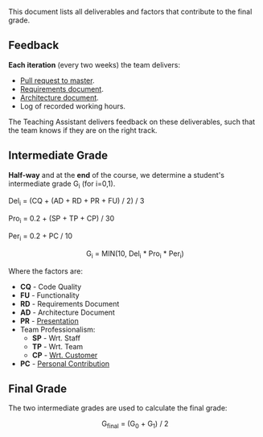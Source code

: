 This document lists all deliverables and factors that contribute to the final grade.

## Feedback
**Each iteration** (every two weeks) the team delivers:
- [Pull request to master](/Git%20Workflow.md).
- [Requirements document](/example-documents/README.md#requirements-document).
- [Architecture document](/example-documents/README.md#architecture-document).
- Log of recorded working hours.

The Teaching Assistant delivers feedback on these deliverables, 
such that the team knows if they are on the right track.

## Intermediate Grade
**Half-way** and at the **end** of the course, we determine a student's intermediate grade G<sub>i</sub> (for i=0,1).

Del<sub>i</sub> = (CQ + (AD + RD + PR + FU) / 2) / 3

Pro<sub>i</sub> = 0.2 + (SP + TP + CP) / 30

Per<sub>i</sub> = 0.2 + PC / 10

<P align=center>
G<sub>i</sub> = MIN(10, Del<sub>i</sub> * Pro<sub>i</sub> * Per<sub>i</sub>)
</P>

Where the factors are:
- **CQ** - Code Quality
- **FU** - Functionality
- **RD** - Requirements Document
- **AD** - Architecture Document
- **PR** - [Presentation](/example-documents/README.md#presentation)
- Team Professionalism: 
  - **SP** - Wrt. Staff
  - **TP** - Wrt. Team
  - **CP** - [Wrt. Customer](/Client%20Evaluation.md)
- **PC** - [Personal Contribution](/Peer%20Evaluation.md)

## Final Grade
The two intermediate grades are used to calculate the final grade:
<P align=center>
G<sub>final</sub> = (G<sub>0</sub> + G<sub>1</sub>) / 2
</P>
